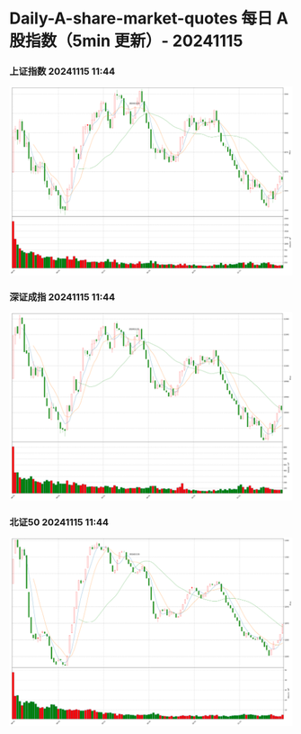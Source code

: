 
# Daily-A-share-market-quotes 每日 A 股指数（5min 更新）- 20241115

### 上证指数 20241115 11:44
![](./fig/2024/11/20241115-sh000001.png)

### 深证成指 20241115 11:44
![](./fig/2024/11/20241115-sz399001.png)

### 北证50 20241115 11:44
![](./fig/2024/11/20241115-bj899050.png)
